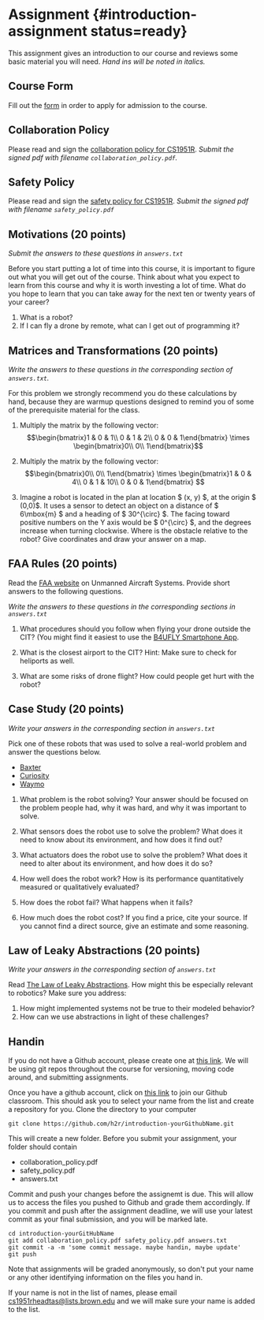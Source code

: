 # Assignment {#introduction-assignment status=ready}

This assignment gives an introduction to our course and
reviews some basic material you will need. *Hand ins will be
noted in italics.*

## Course Form

Fill out the
[form](https://docs.google.com/forms/d/1H9RmjkpoRjVK3JAbkEogyKDuwZQWIR6a7M4KQng4Tf0/viewform?edit_requested=true)
in order to apply for admission to the course. 

## Collaboration Policy

Please read and sign the [collaboration policy for
CS1951R](https://cs.brown.edu/courses/cs1951r/assignments/introduction/collaboration_policy.pdf). *Submit the signed pdf with filename
`collaboration_policy.pdf`.*

## Safety Policy

Please read and sign the [safety policy for CS1951R](https://cs.brown.edu/courses/cs1951r/assignments/introduction/safety_policy.pdf).
*Submit the signed pdf with filename `safety_policy.pdf`*

## Motivations (20 points)

*Submit the answers to these questions in `answers.txt`*

Before you start putting a lot of time into this course, it is important to
figure out what you will get out of the course.  Think about what you expect to
learn from this course and why it is worth investing a lot of time.  What do
you hope to learn that you can take away for the next ten or twenty years of
your career?

1. What is a robot? 
1. If I can fly a drone by remote, what can I get out of programming it?


## Matrices and Transformations (20 points)

*Write the answers to these questions in the corresponding section of `answers.txt`.*

For this problem we strongly recommend you do these calculations by hand,
because they are warmup questions designed to remind you of some of the
prerequisite material for the class.

1. Multiply the matrix by the following vector: 
  $$\begin{bmatrix}1 & 0 & 1\\
                 0 & 1 & 2\\
                 0 & 0 & 1\end{bmatrix} 
  \times 
  \begin{bmatrix}0\\
                 0\\
                 1\end{bmatrix}$$

2. Multiply the matrix by the following vector:
   $$\begin{bmatrix}0\\
                  0\\
                  1\end{bmatrix} 
   \times 
   \begin{bmatrix}1 & 0 & 4\\
                  0 & 1 & 10\\
                  0 & 0 & 1\end{bmatrix} $$

3. Imagine a robot is located in the plan at location $ (x, y) $, at the
   origin $ (0,0)$. It uses a sensor to detect an object on a distance
   of $ 6\mbox{m} $ and a heading of $ 30^{\circ} $. The facing toward
   positive numbers on the Y axis would be $ 0^{\circ} $, and the
   degrees increase when turning clockwise. Where is the obstacle
   relative to the robot? Give coordinates and draw your answer on a
   map.

## FAA Rules (20 points)

Read the [FAA website](https://www.faa.gov/uas/) on Unmanned Aircraft Systems.
Provide short answers to the following questions.

*Write the answers to these questions in the corresponding sections in `answers.txt`*

1. What procedures should you follow when flying your drone outside
   the CIT?  (You might find it easiest to use the [B4UFLY Smartphone
   App](https://www.faa.gov/uas/where_to_fly/b4ufly/).

2. What is the closest airport to the CIT? Hint: Make sure to check for
   heliports as well.

3. What are some risks of drone flight? How could people get hurt with the
   robot?

## Case Study (20 points)

*Write your answers in the corresponding section in `answers.txt`*

Pick one of these robots that was used to solve a real-world problem and answer
the questions below.
- [Baxter](https://www.rethinkrobotics.com/baxter/)
- [Curiosity](https://en.wikipedia.org/wiki/Curiosity_(rover))
- [Waymo](https://waymo.com)

1. What problem is the robot solving? Your answer should be focused on the
   problem people had, why it was hard, and why it was important to solve. 

2. What sensors does the robot use to solve the problem? What does it need to
   know about its environment, and how does it find out?

3. What actuators does the robot use to solve the problem? What does it need to
   alter about its environment, and how does it do so?

4. How well does the robot work? How is its performance quantitatively measured
   or qualitatively evaluated?

5. How does the robot fail? What happens when it fails?

6. How much does the robot cost? If you find a price, cite your source. If you
   cannot find a direct source, give an estimate and some reasoning.

## Law of Leaky Abstractions (20 points)

*Write your answers in the corresponding section of `answers.txt`*

Read [The Law of Leaky
Abstractions](https://www.joelonsoftware.com/2002/11/11/the-law-of-leaky-abstractions/).
How might this be especially relevant to robotics? Make sure you address:

1. How might implemented systems not be true to their modeled behavior?
1. How can we use abstractions in light of these challenges?

## Handin

If you do not have a Github account, please create one at [this
link](https://github.com). We will be using git repos throughout the course for
versioning, moving code around, and submitting assignments.

Once you have a github account, click on [this
link](https://classroom.github.com/a/Yc9ObA6D) to join our Github classroom.
This should ask you to select your name from the list and create a repository
for you. Clone the directory to your computer

`git clone https://github.com/h2r/introduction-yourGithubName.git`

This will create a new folder. Before you submit your assignment, your folder
should contain

* collaboration_policy.pdf
* safety_policy.pdf
* answers.txt

Commit and push your changes before the assignemt is due. This will allow us to
access the files you pushed to Github and grade them accordingly. If you commit
and push after the assignment deadline, we will use your latest commit as your
final submission, and you will be marked late.

```
cd introduction-yourGitHubName
git add collaboration_policy.pdf safety_policy.pdf answers.txt
git commit -a -m 'some commit message. maybe handin, maybe update'
git push
```

Note that assignments will be graded anonymously, so don't put your name or any
other identifying information on the files you hand in. 

If your name is not in the list of names, please email
cs1951rheadtas@lists.brown.edu and we will make sure your name is added to the
list.
